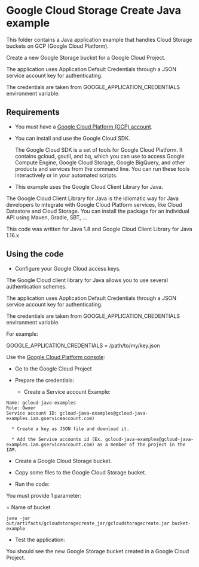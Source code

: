 # Google Cloud Storage Create Java example

This folder contains a Java application example that handles Cloud Storage buckets on GCP (Google Cloud Platform).

Create a new Google Storage bucket for a Google Cloud Project.

The application uses Application Default Credentials through a JSON service account key for authenticating.

The credentials are taken from GOOGLE_APPLICATION_CREDENTIALS environment variable.




## Requirements

* You must have a [Google Cloud Platform (GCP) account](http://cloud.google.com/).

* You can install and use the Google Cloud SDK.

  The Google Cloud SDK is a set of tools for Google Cloud Platform.
  It contains gcloud, gsutil, and bq, which you can use to access Google Compute Engine, Google Cloud Storage, Google BigQuery,
  and other products and services from the command line. You can run these tools interactively or in your automated scripts.

* This example uses the Google Cloud Client Library for Java.

The Google Cloud Client Library for Java is the idiomatic way for Java developers to integrate with Google Cloud Platform services,
like Cloud Datastore and Cloud Storage. You can install the package for an individual API using Maven, Gradle, SBT, ...

This code was written for Java 1.8 and Google Cloud Client Library for Java 1.16.x




## Using the code

* Configure your Google Cloud access keys.

The Google Cloud client library for Java allows you to use several authentication schemes.

The application uses Application Default Credentials through a JSON service account key for authenticating.

The credentials are taken from GOOGLE_APPLICATION_CREDENTIALS environment variable.

For example:

GOOGLE_APPLICATION_CREDENTIALS = /path/to/my/key.json

Use the [Google Cloud Platform console](http://cloud.google.com/):

  * Go to the Google Cloud Project 

  * Prepare the credentials:
    * Create a Service account
      Example:
```
Name: gcloud-java-examples
Role: Owner
Service account ID: gcloud-java-examples@gcloud-java-examples.iam.gserviceaccount.com)
```

      * Create a key as JSON file and download it.

      * Add the Service accounts id (Ex. gcloud-java-examples@gcloud-java-examples.iam.gserviceaccount.com) as a member of the project in the IAM.

* Create a Google Cloud Storage bucket.

* Copy some files to the Google Cloud Storage bucket.

* Run the code:

You must provide 1 parameter:

<BUCKET> = Name of bucket

```
java -jar out/artifacts/gcloudstoragecreate_jar/gcloudstoragecreate.jar bucket-example
```

* Test the application:

You should see the new Google Storage bucket created in a Google Cloud Project.
